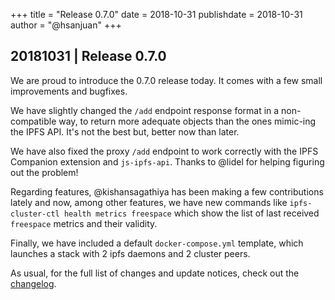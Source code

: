 +++
title = "Release 0.7.0"
date = 2018-10-31
publishdate = 2018-10-31
author = "@hsanjuan"
+++

## 20181031 | Release 0.7.0

We are proud to introduce the 0.7.0 release today. It comes with a few small improvements and bugfixes.

We have slightly changed the `/add` endpoint response format in a non-compatible way, to return more adequate objects than the ones mimic-ing the IPFS API. It's not the best but, better now than later.

We have also fixed the proxy `/add` endpoint to work correctly with the IPFS Companion extension and `js-ipfs-api`. Thanks to @lidel for helping figuring out the problem!

Regarding features, @kishansagathiya has been making a few contributions lately and now, among other features, we have new commands like `ipfs-cluster-ctl health metrics freespace` which show the list of last received `freespace` metrics and their validity.

Finally, we have included a default `docker-compose.yml` template, which launches a stack with 2 ipfs daemons and 2 cluster peers.

As usual, for the full list of changes and update notices, check out the [changelog](https://github.com/ipfs/ipfs-cluster/blob/master/CHANGELOG.md).
